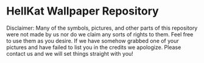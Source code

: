 HellKat Wallpaper Repository
==================================

Disclaimer: Many of the symbols, pictures, and other parts of this repository were not made by us nor do we claim any sorts of rights to them.  Feel free to use them as you desire.  If we have somehow grabbed one of your pictures and have failed to list you in the credits we apologize.  Please contact us and we will set things straight with you!
